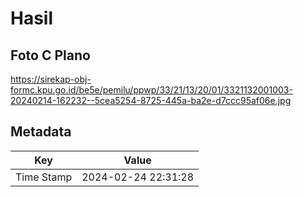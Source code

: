 # Hasil

## Foto C Plano

https://sirekap-obj-formc.kpu.go.id/be5e/pemilu/ppwp/33/21/13/20/01/3321132001003-20240214-162232--5cea5254-8725-445a-ba2e-d7ccc95af06e.jpg


## Metadata

| Key        | Value               |
| ---------- | ------------------- |
| Time Stamp | 2024-02-24 22:31:28 |




